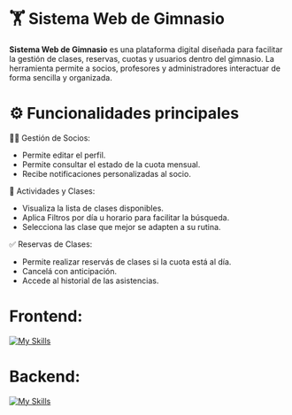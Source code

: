 # 🏋️ Sistema Web de Gimnasio

**Sistema Web de Gimnasio** es una plataforma digital diseñada para facilitar la gestión de clases, reservas, cuotas y usuarios dentro del gimnasio.
La herramienta permite a socios, profesores y administradores interactuar de forma sencilla y organizada.

# ⚙️ Funcionalidades principales

 🧑‍💼 Gestión de Socios:
  - Permite editar el perfil.
  - Permite consultar el estado de la cuota mensual.
  - Recibe notificaciones personalizadas al socio.

 📅 Actividades y Clases:
  - Visualiza la lista de clases disponibles.
  - Aplica Filtros por día u horario para facilitar la búsqueda.
  - Selecciona las clase que mejor se adapten a su rutina.

 ✅ Reservas de Clases:
   - Permite realizar reservás de clases si la cuota está al día.
   - Cancelá con anticipación.
   - Accede al historial de las asistencias.



# **Frontend:**
[![My Skills](https://skillicons.dev/icons?i=html,css,javascript,react,bootstrap&perline=2)](https://skillicons.dev)

# **Backend:**
[![My Skills](https://skillicons.dev/icons?i=nodejs,sqlite)](https://skillicons.dev)

